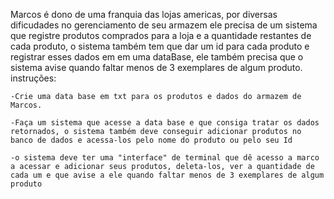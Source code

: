 Marcos é dono de uma franquia das lojas americas, por diversas dificudades no gerenciamento de seu armazem ele precisa de um sistema que registre produtos comprados para a loja e a quantidade restantes de cada produto, o sistema também tem que dar um id para cada produto e registrar esses dados em em uma dataBase, ele também precisa que o sistema avise quando faltar menos de 3 exemplares de algum produto.
instruções:

    -Crie uma data base em txt para os produtos e dados do armazem de Marcos.

    -Faça um sistema que acesse a data base e que consiga tratar os dados retornados, o sistema também deve conseguir adicionar produtos no banco de dados e acessa-los pelo nome do produto ou pelo seu Id

    -o sistema deve ter uma "interface" de terminal que dê acesso a marco a acessar e adicionar seus produtos, deleta-los, ver a quantidade de cada um e que avise a ele quando faltar menos de 3 exemplares de algum produto